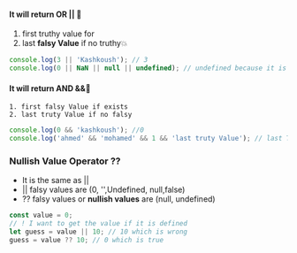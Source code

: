 #### It will return **OR ||** 🚀

1. first truthy value for
2. last **falsy Value** if no truthy💥

```js
console.log(3 || 'Kashkoush'); // 3
console.log(0 || NaN || null || undefined); // undefined because it is the last
```

#### It will return **AND &&**🚀

    1. first falsy Value if exists
    2. last truty Value if no falsy

```js
console.log(0 && 'kashkoush'); //0
console.log('ahmed' && 'mohamed' && 1 && 'last truty Value'); // last Truthy Value
```

### Nullish Value Operator ??

- It is the same as ||
- || falsy values are (0, '',Undefined, null,false)
- ?? falsy values or **nullish values** are (null, undefined)

```js
const value = 0;
// ! I want to get the value if it is defined
let guess = value || 10; // 10 which is wrong
guess = value ?? 10; // 0 which is true
```
